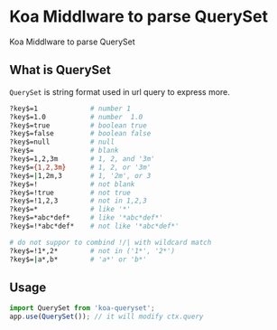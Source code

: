 # Koa Middlware to parse QuerySet

Koa Middlware to parse QuerySet

## What is QuerySet

`QuerySet` is string format used in url query to express more.

```bash
?key$=1             # number 1
?key$=1.0           # number  1.0
?key$=true          # boolean true
?key$=false         # boolean false
?key$=null          # null
?key$=              # blank
?key$=1,2,3m        # 1, 2, and '3m'
?key$={1,2,3m}      # 1, 2, or '3m'
?key$=|1,2m,3       # 1, '2m', or 3
?key$=!             # not blank
?key$=!true         # not true
?key$=!1,2,3        # not in 1,2,3
?key$=*             # like '*'
?key$=*abc*def*     # like '*abc*def*'
?key$=!*abc*def*    # not like '*abc*def*'

# do not suppor to combind !/| with wildcard match
?key$=!1*,2*        # not in ('1*', '2*')
?key$=|a*,b*        # 'a*' or 'b*'
```

## Usage

```typescript
import QuerySet from 'koa-queryset';
app.use(QuerySet()); // it will modify ctx.query
```
